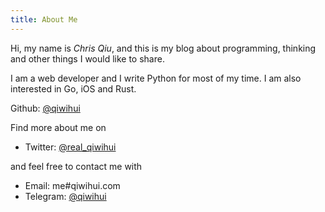 ```yaml
---
title: About Me
---
```


Hi, my name is *Chris Qiu*, and this is my blog about programming, thinking and other things I would like to share.

I am a web developer and I write Python for most of my time. I am also interested in Go, iOS and Rust.

Github: [@qiwihui](https://github.com/qiwihui)

Find more about me on

- Twitter: [@real_qiwihui](https://twitter.com/real_qiwihui)

and feel free to contact me with

- Email: me#qiwihui.com
- Telegram: [@qiwihui](https://t.me/qiwihui)
